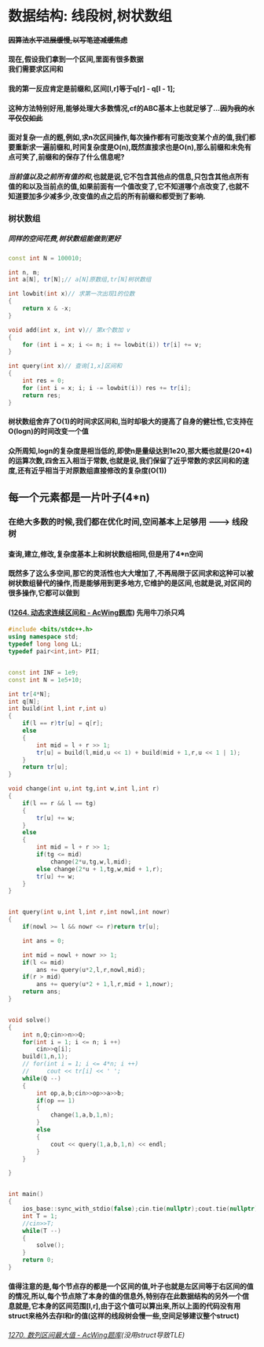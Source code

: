 # 数据结构: 线段树,树状数组

#### ~~因算法水平进展缓慢,以写笔迹减缓焦虑~~

#### 现在,假设我们拿到一个区间,里面有很多数据<br>我们需要求区间和

#### 我的第一反应肯定是前缀和,区间[l,r]等于q[r] - q[l - 1];

#### 这种方法特别好用,能够处理大多数情况,cf的ABC基本上也就足够了...~~因为我的水平仅仅如此~~

#### 面对复杂一点的题,例如,求n次区间操作,每次操作都有可能改变某个点的值,我们都要重新求一遍前缀和,时间复杂度是O(n),既然直接求也是O(n),那么前缀和未免有点可笑了,前缀和的保存了什么信息呢?

#### *当前值以及之前所有值的和*,也就是说,它不包含其他点的信息,只包含其他点所有值的和以及当前点的值,如果前面有一个值改变了,它不知道哪个点改变了,也就不知道要加多少减多少,改变值的点之后的所有前缀和都受到了影响.



### 树状数组

##### 同样的空间花费,树状数组能做到更好

```c++
const int N = 100010;

int n, m;
int a[N], tr[N];// a[N]原数组,tr[N]树状数组

int lowbit(int x)// 求第一次出现1的位数
{
    return x & -x;
}

void add(int x, int v)// 第x个数加 v
{
    for (int i = x; i <= n; i += lowbit(i)) tr[i] += v;
}

int query(int x)// 查询[1,x]区间和
{
    int res = 0;
    for (int i = x; i; i -= lowbit(i)) res += tr[i];
    return res;
}
```

#### 树状数组舍弃了O(1)的时间求区间和,当时却极大的提高了自身的健壮性,它支持在O(logn)的时间改变一个值

#### 众所周知,logn的复杂度是相当低的,即使n是量级达到1e20,那大概也就是(20*4)的运算次数,四舍五入相当于常数,也就是说,我们保留了近乎常数的求区间和的速度,还有近乎相当于对原数组直接修改的复杂度(O(1))

## 每一个元素都是一片叶子(4*n)

### 在绝大多数的时候,我们都在优化时间,空间基本上足够用 ---> 线段树

#### 查询,建立,修改,复杂度基本上和树状数组相同,但是用了4*n空间

#### 既然多了这么多空间,那它的灵活性也大大增加了,不再局限于区间求和这种可以被树状数组替代的操作,而是能够用到更多地方,它维护的是区间,也就是说,对区间的很多操作,它都可以做到

#### ([1264. 动态求连续区间和 - AcWing题库](https://www.acwing.com/problem/content/1266/)) 先用牛刀杀只鸡

```c++
#include <bits/stdc++.h>
using namespace std;
typedef long long LL;
typedef pair<int,int> PII;


const int INF = 1e9;
const int N = 1e5+10;

int tr[4*N];
int q[N];
int build(int l,int r,int u)
{
    if(l == r)tr[u] = q[r];
    else
    {
        int mid = l + r >> 1;
        tr[u] = build(l,mid,u << 1) + build(mid + 1,r,u << 1 | 1);
    }
    return tr[u];
}

void change(int u,int tg,int w,int l,int r)
{
    if(l == r && l == tg)
    {
        tr[u] += w;
    }
    else
    {
        int mid = l + r >> 1;
        if(tg <= mid)
            change(2*u,tg,w,l,mid);
        else change(2*u + 1,tg,w,mid + 1,r);
        tr[u] += w;
    }
}


int query(int u,int l,int r,int nowl,int nowr)
{
    if(nowl >= l && nowr <= r)return tr[u];

    int ans = 0;

    int mid = nowl + nowr >> 1;
    if(l <= mid)
        ans += query(u*2,l,r,nowl,mid);
    if(r > mid)
        ans += query(u*2 + 1,l,r,mid + 1,nowr);
    return ans;
}


void solve()
{
    int n,Q;cin>>n>>Q;
    for(int i = 1; i <= n; i ++)
        cin>>q[i];
    build(1,n,1);
    // for(int i = 1; i <= 4*n; i ++)
    //     cout << tr[i] << ' ';
    while(Q --)
    {
        int op,a,b;cin>>op>>a>>b;
        if(op == 1)
        {
            change(1,a,b,1,n);
        }
        else
        {
            cout << query(1,a,b,1,n) << endl;
        }
    }

}


int main()
{
    ios_base::sync_with_stdio(false);cin.tie(nullptr);cout.tie(nullptr);
    int T = 1;
    //cin>>T;
    while(T --)
    {
        solve();
    }
    return 0;
}
```



#### 值得注意的是,每个节点存的都是一个区间的值,叶子也就是左区间等于右区间的值的情况,所以,每个节点除了本身的值的信息外,特别存在此数据结构的另外一个信息就是,它本身的区间范围[l,r],由于这个值可以算出来,所以上面的代码没有用struct来格外去存l和r的值(这样的线段树会慢一些,空间足够建议整个struct)

###### [1270. 数列区间最大值 - AcWing题库](https://www.acwing.com/problem/content/discussion/content/17057/)(没用struct导致TLE)


